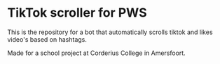 # **TikTok scroller for PWS**
This is the repository for a bot that automatically scrolls tiktok and likes video's based on hashtags. 

Made for a school project at Corderius College in Amersfoort.
